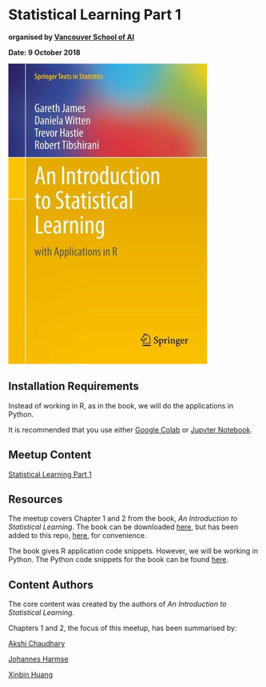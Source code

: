 # Statistical Learning Part 1

**organised by [Vancouver School of AI](https://www.facebook.com/groups/991378534367193/)**

**Date: 9 October 2018**

![](additional/isl.jpg)

## Installation Requirements

Instead of working in R, as in the book, we will do the applications in Python.

It is recommended that you use either [Google Colab](https://colab.research.google.com/notebooks/welcome.ipynb#recent=true) or [Jupyter Notebook](http://jupyter.org/).

## Meetup Content

[Statistical Learning Part 1](https://docs.google.com/presentation/d/1WqFxIoNZKBtEZS0imJrgFSrVgSLxVZMAowCkly58QzM/edit?usp=sharing)

## Resources

The meetup covers Chapter 1 and 2 from the book, *An Introduction to Statistical Learning*. The book can be downloaded [here](http://www-bcf.usc.edu/~gareth/ISL/ISLR%20Seventh%20Printing.pdf), but has been added to this repo, [here](https://github.com/SchoolofAI-Vancouver/statistical_learning_1/blob/master/docs/An%20Introduction%20to%20Statistical%20Learning%20-%20Gareth%20James.pdf), for convenience.

The book gives R application code snippets. However, we will be working in Python. The Python code snippets for the book can be found [here](https://github.com/JWarmenhoven/ISLR-python).

## Content Authors

The core content was created by the authors of *An Introduction to Statistical Learning*.

Chapters 1 and 2, the focus of this meetup, has been summarised by:

[Akshi Chaudhary](https://github.com/akshi8)

[Johannes Harmse](https://github.com/johannesharmse)

[Xinbin Huang](https://github.com/xinbinhuang)



